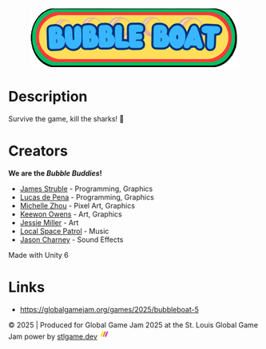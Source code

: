 <div style="width:100%;text-align:center;">
<img src="./images/BubbleBoatLogo_by_jessie_miller.png" alt="Bubble Boat logo">
</div>

# Description

<!-- TODO: This is not a very good description. -->

Survive the game, kill the sharks! 🦈

# Creators

**We are the *Bubble Buddies*!**

- [James Struble](https://github.com/james-struble) - Programming, Graphics
- [Lucas de Pena](https://github.com/Lucasdelapena) - Programming, Graphics
- [Michelle Zhou](https://github.com/mfzhouWU) - Pixel Art, Graphics
- [Keewon Owens](https://github.com/KeewonOwens) - Art, Graphics
- [Jessie Miller](https://github.com/jt-moonwalker) - Art
- [Local Space Patrol](https://www.localspacepatrol.com/) - Music
- [Jason Charney](https://github.com/jrcharney) - Sound Effects

Made with Unity 6

# Links

- https://globalgamejam.org/games/2025/bubbleboat-5

&copy; 2025 | Produced for Global Game Jam 2025 at the 
 St. Louis Global Game Jam power by [stlgame.dev](https://stlgame.dev/) <img src="./images/stlgd-icon.svg" alt="stlgd-icon" style="width:20px;height:20px;">
